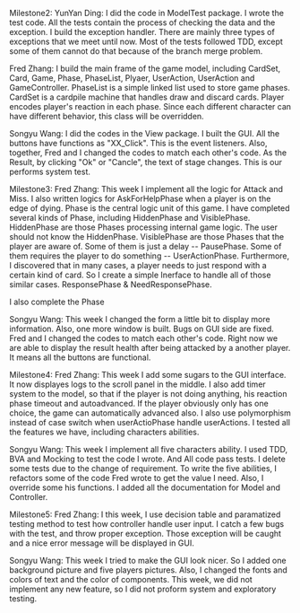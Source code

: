 Milestone2:
YunYan Ding:
I did the code in ModelTest package. I wrote the test code. All the tests contain the process of checking the data and the exception. I build the exception handler. There are mainly three types of exceptions that we meet until now. Most of the tests followed TDD, except some of them cannot do that because of the branch merge problem.

Fred Zhang:
I build the main frame of the game model, including CardSet, Card, Game, Phase, PhaseList, Plyaer, UserAction, UserAction and GameController.
PhaseList is a simple linked list used to store game phases.
CardSet is a cardpile machine that handles draw and discard cards.
Player encodes player's reaction in each phase. Since each different character can have different behavior, this class will be overridden. 


Songyu Wang:
I did the codes in the View package. I built the GUI. All the buttons have functions as "XX_Click". This is the event listeners. Also, together, Fred and I changed the codes to match each other's code. As the Result, by clicking "Ok" or "Cancle", the text of stage changes. This is our performs system test.  

Milestone3:
Fred Zhang:
This week I implement all the logic for Attack and Miss. I also written logics for AskForHelpPhase when a player is on the edge of dying.
Phase is the central logic unit of this game. I have completed several kinds of Phase,
including HiddenPhase and VisiblePhase.
HiddenPhase are those Phases processing internal game logic. The user should not know the
HiddenPhase. VisiblePhase are those Phases that the player are aware of. Some of them is just a delay -- PausePhase. Some of them requires the player to do something -- UserActionPhase.
Furthermore, I discovered that in many cases, a player needs to just respond with a certain kind of card. So I create a simple Inerface to handle all of those similar cases. ResponsePhase & NeedResponsePhase.

I also complete the Phase

Songyu Wang:
This week I changed the form a little bit to display more information. Also, one more window is built. Bugs on GUI side are fixed. Fred and I changed the codes to match each other's code. Right now we are able to display the result health after being attacked by a another player. It means all the buttons are functional. 

Milestone4:
Fred Zhang:
This week I add some sugars to the GUI interface. It now displayes logs to the scroll panel in the middle.
I also add timer system to the model, so that if the player is not doing anything, his reaction phase timeout and autoadvanced. If the player obviously only has one choice, the game can automatically advanced also.
I also use polymorphism instead of case switch when userActioPhase handle userActions.
I tested all the features we have, including characters abilities.

Songyu Wang:
This week I implement all five characters ability. I used TDD, BVA and Mocking to test the code I wrote. And All code pass tests. I delete some tests due to the change of requirement. To write the five abilities, I refactors some of the code Fred wrote to get the value I need. Also, I override some his functions. I added all the documentation for Model and Controller.

Milestone5:
Fred Zhang:
I this week, I use decision table and paramatized testing method to test how controller handle user input.
I catch a few bugs with the test, and throw proper exception.
Those exception will be caught and a nice error message will be displayed in GUI.

Songyu Wang:
This week I tried to make the GUI look nicer. So I added one background picture and five players pictures. Also, I changed the fonts and colors of text and the color of components. This week, we did not implement any new feature, so I did not proform system and exploratory testing. 
